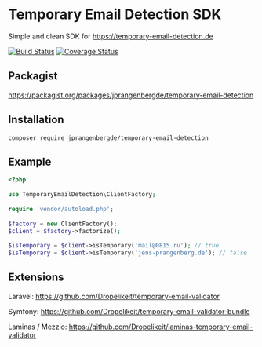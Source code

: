 # Temporary Email Detection SDK
Simple and clean SDK for https://temporary-email-detection.de

[![Build Status](https://travis-ci.org/jprangenbergde/temporary-email-detection.svg?branch=master)](https://travis-ci.org/jprangenbergde/temporary-email-detection)
[![Coverage Status](https://coveralls.io/repos/github/jprangenbergde/temporary-email-detection/badge.svg?branch=master)](https://coveralls.io/github/jprangenbergde/temporary-email-detection?branch=master)

## Packagist
https://packagist.org/packages/jprangenbergde/temporary-email-detection

## Installation
```
composer require jprangenbergde/temporary-email-detection
```

## Example
```php
<?php
    
use TemporaryEmailDetection\ClientFactory;
    
require 'vendor/autoload.php';
    
$factory = new ClientFactory();
$client = $factory->factorize();
    
$isTemporary = $client->isTemporary('mail@0815.ru'); // true
$isTemporary = $client->isTemporary('jens-prangenberg.de'); // false
 ```
## Extensions
Laravel: https://github.com/Dropelikeit/temporary-email-validator

Symfony: https://github.com/Dropelikeit/temporary-email-validator-bundle

Laminas / Mezzio: https://github.com/Dropelikeit/laminas-temporary-email-validator
